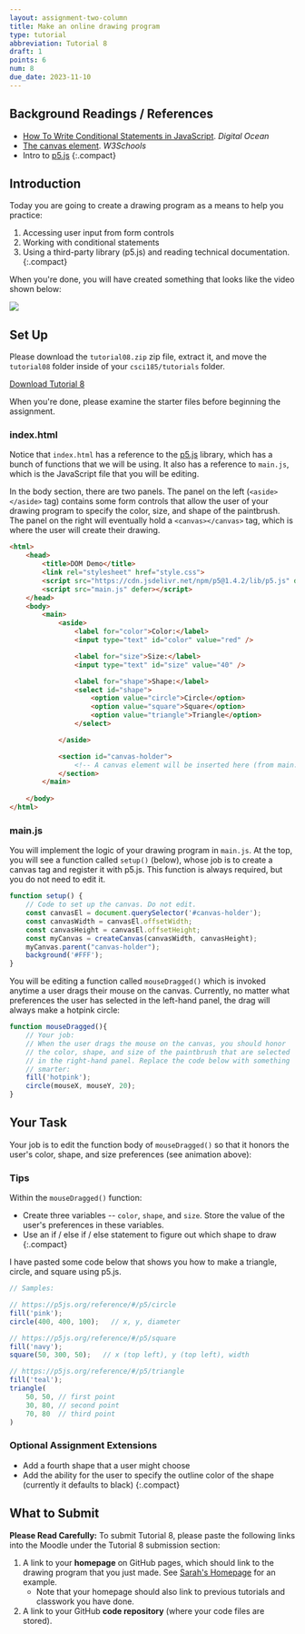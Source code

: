 ```yaml
---
layout: assignment-two-column
title: Make an online drawing program
type: tutorial
abbreviation: Tutorial 8
draft: 1
points: 6
num: 8
due_date: 2023-11-10
---
```


## Background Readings / References
* <a href="https://www.digitalocean.com/community/tutorials/how-to-write-conditional-statements-in-javascript" target="_blank">How To Write Conditional Statements in JavaScript</a>. <em>Digital Ocean</em>  
* <a href="https://www.w3schools.com/html/html5_canvas.asp" target="_blank">The canvas element</a>. <em>W3Schools</em>  
* Intro to <a href="https://p5js.org/" target="_blank">p5.js</a>
{:.compact}

## Introduction 
Today you are going to create a drawing program as a means to help you practice:
1. Accessing user input from form controls
1. Working with conditional statements
1. Using a third-party library (p5.js) and reading technical documentation.
{:.compact}

When you're done, you will have created something that looks like the video shown below:

<img class="medium frame" src="/spring2023/assets/images/tutorials/tutorial08/drawing.gif"/>


## Set Up
Please download the `tutorial08.zip` zip file, extract it, and move the `tutorial08` folder inside of your `csci185/tutorials` folder.

<a href="/spring2023/course-files/tutorials/tutorial08.zip" class="nu-button">Download Tutorial 8 <i class="fas fa-download"></i></a> 

When you're done, please examine the starter files before beginning the assignment.

### index.html
Notice that `index.html` has a reference to the <a href="https://p5js.org/reference/" target="_blank">p5.js</a> library, which has a bunch of functions that we will be using. It also has a reference to `main.js`, which is the JavaScript file that you will be editing.

In the body section, there are two panels. The panel on the left (`<aside></aside>` tag) contains some form controls that allow the user of your drawing program to specify the color, size, and shape of the paintbrush. The panel on the right will eventually hold a `<canvas></canvas>` tag, which is where the user will create their drawing.

```html
<html>
    <head>
        <title>DOM Demo</title>
        <link rel="stylesheet" href="style.css">
        <script src="https://cdn.jsdelivr.net/npm/p5@1.4.2/lib/p5.js" defer></script>
        <script src="main.js" defer></script>
    </head>
    <body>
        <main>
            <aside>
                <label for="color">Color:</label>
                <input type="text" id="color" value="red" />

                <label for="size">Size:</label>
                <input type="text" id="size" value="40" />

                <label for="shape">Shape:</label>
                <select id="shape">
                    <option value="circle">Circle</option>
                    <option value="square">Square</option>
                    <option value="triangle">Triangle</option>
                </select>

            </aside>

            <section id="canvas-holder"> 
                <!-- A canvas element will be inserted here (from main.js) -->
            </section>
        </main>
    
    </body>
</html>
```


### main.js
You will implement the logic of your drawing program in `main.js`. At the top, you will see a function called `setup()` (below), whose job is to create a canvas tag and register it with p5.js. This function is always required, but you do not need to edit it.

```js
function setup() {
    // Code to set up the canvas. Do not edit.
    const canvasEl = document.querySelector('#canvas-holder');
    const canvasWidth = canvasEl.offsetWidth;
    const canvasHeight = canvasEl.offsetHeight; 
    const myCanvas = createCanvas(canvasWidth, canvasHeight);
    myCanvas.parent("canvas-holder");
    background('#FFF');
}
```

You will be editing a function called `mouseDragged()` which is invoked anytime a user drags their mouse on the canvas. Currently, no matter what preferences the user has selected in the left-hand panel, the drag will always make a hotpink circle:

```js
function mouseDragged(){
    // Your job:
    // When the user drags the mouse on the canvas, you should honor
    // the color, shape, and size of the paintbrush that are selected
    // in the right-hand panel. Replace the code below with something
    // smarter:
    fill('hotpink');
    circle(mouseX, mouseY, 20);
}
```

## Your Task
Your job is to edit the function body of `mouseDragged()` so that it honors the user's color, shape, and size preferences (see animation above):


### Tips
Within the `mouseDragged()` function:
* Create three variables -- `color`, `shape`, and `size`. Store the value of the user's preferences in these variables.
* Use an if / else if / else statement to figure out which shape to draw
{:.compact}

I have pasted some code below that shows you how to make a triangle, circle, and square using p5.js.

```js
// Samples:

// https://p5js.org/reference/#/p5/circle
fill('pink');
circle(400, 400, 100);   // x, y, diameter

// https://p5js.org/reference/#/p5/square
fill('navy');
square(50, 300, 50);   // x (top left), y (top left), width

// https://p5js.org/reference/#/p5/triangle
fill('teal');
triangle(
    50, 50, // first point
    30, 80, // second point
    70, 80  // third point
)
```

### Optional Assignment Extensions
* Add a fourth shape that a user might choose
* Add the ability for the user to specify the outline color of the shape (currently it defaults to black)
{:.compact}

## What to Submit
**Please Read Carefully:** To submit Tutorial 8, please paste the following links into the Moodle under the Tutorial 8 submission section:

1. A link to your **homepage** on GitHub pages, which should link to the drawing program that you just made. See <a href="https://vanwars.github.io/csci185-coursework" target="_blank">Sarah's Homepage</a> for an example.
    * Note that your homepage should also link to previous tutorials and classwork you have done.
2. A link to your GitHub **code repository** (where your code files are stored).

